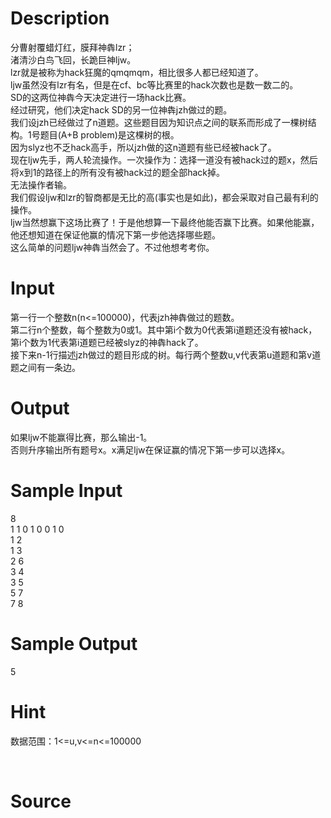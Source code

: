
# Description

<div class="content"><div>分曹射覆蜡灯红，膜拜神犇lzr；</div>
<div>渚清沙白鸟飞回，长跪巨神ljw。</div>
<div>lzr就是被称为hack狂魔的qmqmqm，相比很多人都已经知道了。</div>
<div>ljw虽然没有lzr有名，但是在cf、bc等比赛里的hack次数也是数一数二的。</div>
<div>SD的这两位神犇今天决定进行一场hack比赛。</div>
<div>经过研究，他们决定hack SD的另一位神犇jzh做过的题。</div>
<div>我们设jzh已经做过了n道题。这些题目因为知识点之间的联系而形成了一棵树结构。1号题目(A+B problem)是这棵树的根。</div>
<div>因为slyz也不乏hack高手，所以jzh做的这n道题有些已经被hack了。</div>
<div>现在ljw先手，两人轮流操作。一次操作为：选择一道没有被hack过的题x，然后将x到1的路径上的所有没有被hack过的题全部hack掉。</div>
<div>无法操作者输。</div>
<div>我们假设ljw和lzr的智商都是无比的高(事实也是如此)，都会采取对自己最有利的操作。</div>
<div>ljw当然想赢下这场比赛了！于是他想算一下最终他能否赢下比赛。如果他能赢，他还想知道在保证他赢的情况下第一步他选择哪些题。</div>
<div>这么简单的问题ljw神犇当然会了。不过他想考考你。</div>
<p></p></div>

# Input

<div class="content"><div>第一行一个整数n(n&lt;=100000)，代表jzh神犇做过的题数。</div>
<div>第二行n个整数，每个整数为0或1。其中第i个数为0代表第i道题还没有被hack，第i个数为1代表第i道题已经被slyz的神犇hack了。</div>
<div>接下来n-1行描述jzh做过的题目形成的树。每行两个整数u,v代表第u道题和第v道题之间有一条边。</div>
<p></p></div>

# Output

<div class="content"><div>如果ljw不能赢得比赛，那么输出-1。</div>
<div>否则升序输出所有题号x。x满足ljw在保证赢的情况下第一步可以选择x。</div>
<p></p></div>

# Sample Input

<div class="content"><span class="sampledata">8<br/>
1 1 0 1 0 0 1 0<br/>
1 2<br/>
1 3<br/>
2 6<br/>
3 4<br/>
3 5<br/>
5 7<br/>
7 8 </span></div>

# Sample Output

<div class="content"><span class="sampledata">5<br/>
</span></div>

# Hint

<div class="content"><p></p><p>数据范围：1&lt;=u,v&lt;=n&lt;=100000</p><br/>
<p></p><p></p></div>

# Source

<div class="content"><p><a href="problemset.php?search="></a></p></div>

